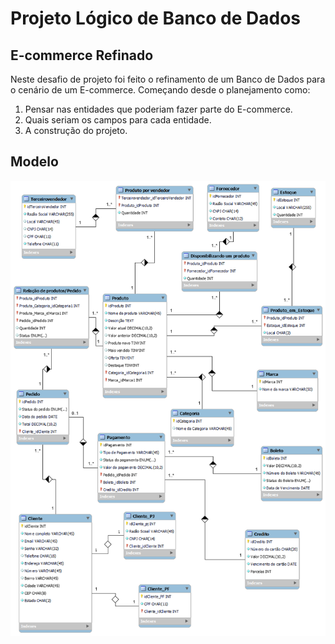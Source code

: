 # Projeto Lógico de Banco de Dados

## E-commerce Refinado

<p>
Neste desafio de projeto foi feito  o refinamento de um 
Banco de Dados para o cenário de um E-commerce.
Começando desde o planejamento como:
<ol>
    <li>Pensar nas entidades que poderiam fazer parte do E-commerce.</li>
    <li>Quais seriam os campos para cada entidade.</li>
    <li>A construção do projeto.</li>
</ol>
</p>

## Modelo

![E-commerce Refinado](ecommerce-refinado/ecommerce_refinado.png)